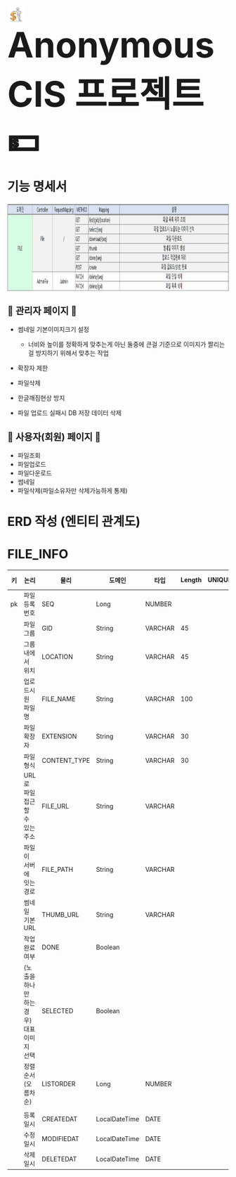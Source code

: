 <p>
  <img src="src/main/resources/images/cis.png" width="40px" height="40px" style="vertical-align: middle;"> 
  <span style="font-size: 80px; font-weight: bold;">AnonymousCIS 프로젝트 💵</span>
</p>

# 기능 명세서
<img src="src/main/resources/images/FILE.png" width="1200px" height="200px" style="vertical-align: middle;">

## 🔹 관리자 페이지 🔹
- 썸네일 기본이미지크기 설정
  - 너비와 높이를 정확하게 맞추는게 아닌 둘중에 큰걸 기준으로 이미지가 짤리는걸 방지하기 위해서 맞추는 작업


- 확장자 제한
- 파일삭제
- 한글깨짐현상 방지
- 파일 업로드 실패시 DB 저장 데이터 삭제


## 🔹 사용자(회원) 페이지 🔹
- 파일조회
- 파일업로드
- 파일다운로드
- 썸네일
- 파일삭제(파일소유자만 삭제가능하게 통제)

# ERD 작성 (엔티티 관계도)
# FILE_INFO
| 키  | 논리                        | 물리           | 도메인           | 타입    | Length |UNIQUE | NULL허용 | 기본값 |
|:--:|---------------------------|--------------|---------------|-------|--------|--|------|---|
| pk | 파일 등록 번호                  | SEQ          | Long          | NUMBER |        |        |   
|    | 파일 그룹                     | GID          | String        | VARCHAR | 45     |        | N      |   |       |
|    | 그룹 내에서 위치                 | LOCATION     | String        | VARCHAR | 45     |        |        |   |  |
|    | 업로드시 원 파일명                | FILE_NAME    | String        | VARCHAR | 100    |        | N      |   |       |
|    | 파일 확장자                    | EXTENSION    | String        | VARCHAR | 30     |         |        |   |       |
|    | 파일 형식                     | CONTENT_TYPE | String        | VARCHAR      | 30     |        |        |
|    | URL로 파일 접근할 수 있는 주소       | FILE_URL     | String        |VARCHAR|        |        |        |   |       |
|    | 파일이 서버에 잇는 경로             | FILE_PATH    | String        |VARCHAR|        |        |        |   |       |
|    | 썸네일 기본 URL                | THUMB_URL    | String        |VARCHAR|        |        |        |   |       |
|    | 작업 완료 여부                  | DONE         | Boolean       |     |        |        |        |   |       |
|    | (노출을 하나만 하는 경우) 대표 이미지 선택 | SELECTED     | Boolean       |     |        |        |        |   |       |
|    | 정렬 순서 (오름차순)              | LISTORDER    | Long          |    NUMBER |        |        |        |   |       |
|    |                           |              |               |       |        |        |        |   |       |
|    | 등록일시                      | CREATEDAT    | LocalDateTime |  DATE     |        |         |        | SYSDATE 
|    | 수정일시                      | MODIFIEDAT   | LocalDateTime |  DATE     |        |         |        | SYSDATE 
|    | 삭제일시                      | DELETEDAT    | LocalDateTime |  DATE     |        |         |        | SYSDATE 









